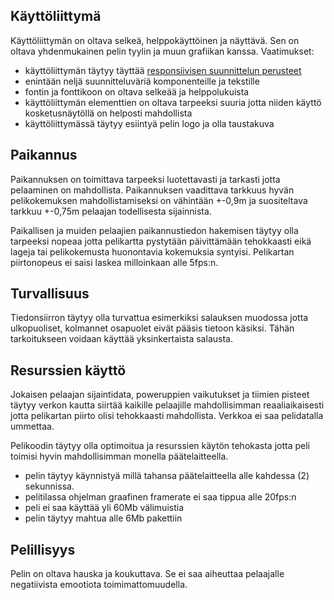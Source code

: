 ## Käyttöliittymä
Käyttöliittymän on oltava selkeä, helppokäyttöinen ja näyttävä. Sen on oltava yhdenmukainen pelin tyylin ja muun grafiikan kanssa.
Vaatimukset:
- käyttöliittymän täytyy täyttää [responsiivisen suunnittelun perusteet]
- enintään neljä suunnitteluväriä komponenteille ja tekstille
- fontin ja fonttikoon on oltava selkeää ja helppolukuista
- käyttöliittymän elementtien on oltava tarpeeksi suuria jotta niiden käyttö kosketusnäytöllä on helposti mahdollista
- käyttöliittymässä täytyy esiintyä pelin logo ja olla taustakuva

## Paikannus
Paikannuksen on toimittava tarpeeksi luotettavasti ja tarkasti jotta pelaaminen on mahdollista. Paikannuksen vaadittava tarkkuus hyvän pelikokemuksen mahdollistamiseksi on vähintään +-0,9m ja suositeltava tarkkuu +-0,75m pelaajan todellisesta sijainnista.

Paikallisen ja muiden pelaajien paikannustiedon hakemisen täytyy olla tarpeeksi nopeaa jotta pelikartta pystytään päivittämään tehokkaasti eikä lageja tai pelikokemusta huonontavia kokemuksia syntyisi. Pelikartan piirtonopeus ei saisi laskea milloinkaan alle 5fps:n.

## Turvallisuus
Tiedonsiirron täytyy olla turvattua esimerkiksi salauksen muodossa jotta ulkopuoliset, kolmannet osapuolet eivät pääsis tietoon käsiksi. Tähän tarkoitukseen voidaan käyttää yksinkertaista salausta. 

## Resurssien käyttö
Jokaisen pelaajan sijaintidata, poweruppien vaikutukset ja tiimien pisteet täytyy verkon kautta siirtää kaikille pelaajille mahdollisimman reaaliaikaisesti jotta pelikartan piirto olisi tehokkaasti mahdollista. Verkkoa ei saa pelidatalla ummettaa.

Pelikoodin täytyy olla optimoitua ja resurssien käytön tehokasta jotta peli toimisi hyvin mahdollisimman monella päätelaitteella.
- pelin täytyy käynnistyä millä tahansa päätelaitteella alle kahdessa (2) sekunnissa.
- pelitilassa ohjelman graafinen framerate ei saa tippua alle 20fps:n
- peli ei saa käyttää yli 60Mb välimuistia
- pelin täytyy mahtua alle 6Mb pakettiin

## Pelillisyys
Pelin on oltava hauska ja koukuttava. Se ei saa aiheuttaa pelaajalle negatiivista emootiota toimimattomuudella.

[responsiivisen suunnittelun perusteet]:http://digitaldesignstandards.com/standard/process/responsive-adaptive-design/

